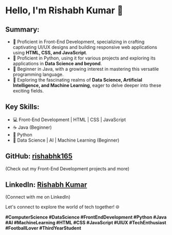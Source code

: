 # Hello, I'm Rishabh Kumar 👋

## Summary:
- 🚀 Proficient in Front-End Development, specializing in crafting captivating UI/UX designs and building responsive web applications using **HTML, CSS, and JavaScript**.
- 🐍 Proficient in Python, using it for various projects and exploring its applications in **Data Science and beyond**.
- 🌱 Beginner in Java, with a growing interest in mastering this versatile programming language.
- 🧠 Exploring the fascinating realms of **Data Science, Artificial Intelligence, and Machine Learning**, eager to delve deeper into these exciting fields.

## Key Skills:
- 💻 Front-End Development | HTML | CSS | JavaScript
- ☕ Java (Beginner)
- 🐍 Python
- 🧠 Data Science | AI | Machine Learning (Beginner)

## GitHub: [rishabhk165](https://github.com/rishabhk165) 
(Check out my Front-End Development projects and more)

## LinkedIn: [Rishabh Kumar](https://www.linkedin.com/in/rishabh-kumar-abb345263/)
(Connect with me on LinkedIn)

Let's connect to explore the world of tech together! 🌐

**#ComputerScience #DataScience #FrontEndDevelopment #Python #Java #AI #MachineLearning #HTML #CSS #JavaScript #UIUX #TechEnthusiast #FootballLover #ThirdYearStudent**
